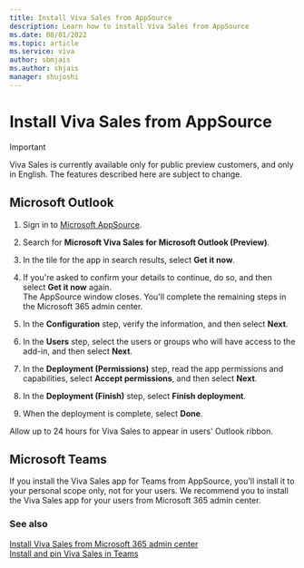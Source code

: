 ```yaml
---
title: Install Viva Sales from AppSource
description: Learn how to install Viva Sales from AppSource
ms.date: 08/01/2022
ms.topic: article
ms.service: viva
author: sbmjais
ms.author: shjais
manager: shujoshi
---
```


# Install Viva Sales from AppSource

> [!IMPORTANT]
> Viva Sales is currently available only for public preview customers, and only in English. The features described here are subject to change.

## Microsoft Outlook

1.  Sign in to [Microsoft AppSource](https://appsource.microsoft.com/en-US/home).

2.  Search for **Microsoft Viva Sales for Microsoft Outlook (Preview)**.
    
3.  In the tile for the app in search results, select **Get it now**.

4.  If you're asked to confirm your details to continue, do so, and then select **Get it now** again.  
    The AppSource window closes. You'll complete the remaining steps in the Microsoft 365 admin center.

5.  In the **Configuration** step, verify the information, and then select **Next**.

6.  In the **Users** step, select the users or groups who will have access to the add-in, and then select **Next**.

7.  In the **Deployment (Permissions)** step, read the app permissions and capabilities, select **Accept permissions**, and then select **Next**.

8.  In the **Deployment (Finish)** step, select **Finish deployment**.

9.  When the deployment is complete, select **Done**.

Allow up to 24 hours for Viva Sales to appear in users' Outlook ribbon.

## Microsoft Teams

If you install the Viva Sales app for Teams from AppSource, you'll install it to your personal scope only, not for your users. We recommend you to install the Viva Sales app for your users from Microsoft 365 admin center.

### See also

[Install Viva Sales from Microsoft 365 admin center](install-viva-sales-individual-add-in-admin-center.md)<br>
[Install and pin Viva Sales in Teams](install-pin-viva-sales-teams.md)
